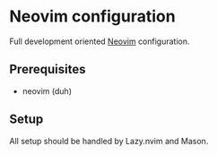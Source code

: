 # Neovim configuration

Full development oriented [Neovim][neovim] configuration.

## Prerequisites

- neovim (duh)

## Setup

All setup should be handled by Lazy.nvim and Mason.

[neovim]: https://neovim.io/
